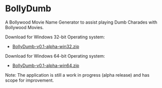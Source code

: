# BollyDumb
A Bollywood Movie Name Generator to assist playing Dumb Charades with Bollywood Movies.


Download for Windows 32-bit Operating system:
- [BollyDumb-v0.1-alpha-win32.zip](https://github.com/ravigupta-art/BollyDumb/raw/master/bin/BollyDumb-v0.1-alpha-win32.zip)

Download for Windows 64-bit Operating system:
- [BollyDumb-v0.1-alpha-win64.zip](https://github.com/ravigupta-art/BollyDumb/raw/master/bin/BollyDumb-v0.1-alpha-win64.zip)

Note: The application is still a work in progress (alpha release) and has scope for improvement. 
